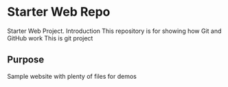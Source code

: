 # Starter Web Repo
Starter Web Project. Introduction
This repository is for showing how Git and GitHub work
This is git project
## Purpose

Sample website with plenty of files for demos
